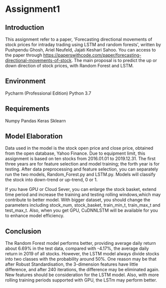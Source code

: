 # Assignment1

## Introduction

This assignment refer to a paper, 'Forecasting directional movements of stock prices for intraday trading using LSTM
and random forests', written by Pushpendu Ghosh, Ariel Neufeld, Jajati Keshari Sahoo. 
You can access to the paper through https://paperswithcode.com/paper/forecasting-directional-movements-of-stock.
The main proposal is to predict the up or down direction of stock prices, with Random Forest and LSTM.

## Environment

Pycharm (Professional Edition)
Python 3.7

## Requirements

Numpy
Pandas
Keras
Sklearn

## Model Elaboration

Data used in the model is the stock open price and close price, obtained from the open database, Yahoo Finance. 
Due to equipment limit, this assignment is based on ten stocks from 2016.01.01 to 2019.12.31.
The first three years are for feature selection and model training; the forth year is for testing.
After data preprocessing and feature selection, you can separately run the two models, Random_Forest.py and LSTM.py.
Models will classify the stock into down-trend or up-trend, 0 or 1.

If you have GPU or Cloud Sever, you can enlarge the stock basket, extend time period and increase the training and 
testing rolling windows,which may contribute to better model. With bigger dataset, you should change the parameters 
including stock_num, stock_basket, train_min_t, train_max_t and test_max_t. Also, when you get GPU, CuDNNLSTM will be 
available for you to enhance model efficiency.

## Conclusion

The Random Forest model performs better, providing average daily return about 6.69% in the test data, compared with -4.17%, 
the average daily return in 2019 of all stocks. However, the LSTM model always divide stocks into two classes with the probability around 50%. One reason may be that 
after Robust Standardisation, the 3-dimension features have little difference, and after 240 iterations, the difference 
may be eliminated again. New features should be consideration for the LSTM model. Also, with more rolling training periods 
supported with GPU, the LSTm may perform better.

